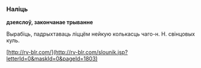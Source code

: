 ### Наліць
**дзеяслоў, закончанае трыванне**

Вырабіць, падрыхтаваць ліццём нейкую колькасць чаго-н. Н. свінцовых куль.

<a rel="author">[http://rv-blr.com/](http://rv-blr.com/slounik.jsp?letterId=0&maskId=0&pageId=1803)</a>
